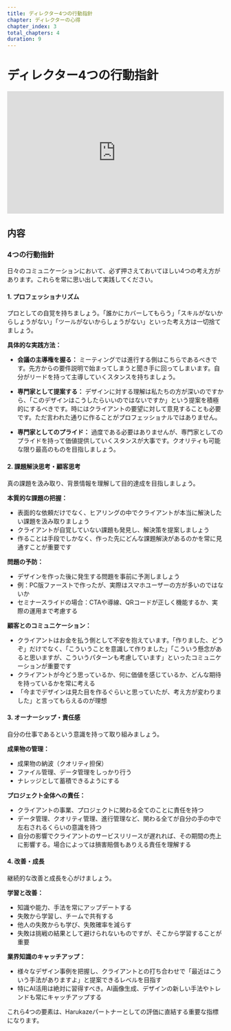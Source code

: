 ```yaml
---
title: ディレクター4つの行動指針
chapter: ディレクターの心得
chapter_index: 3
total_chapters: 4
duration: 9
---
```


# ディレクター4つの行動指針

<div style="position: relative; padding-bottom: 56.25%; height: 0;"><iframe src="https://www.loom.com/embed/4812cd67d18c4e2dafdba4605ce6e89c" frameborder="0" webkitallowfullscreen mozallowfullscreen allowfullscreen style="position: absolute; top: 0; left: 0; width: 100%; height: 100%;"></iframe></div>

## 内容

### 4つの行動指針

日々のコミュニケーションにおいて、必ず押さえておいてほしい4つの考え方があります。これらを常に思い出して実践してください。

#### 1. プロフェッショナリズム

プロとしての自覚を持ちましょう。「誰かにカバーしてもらう」「スキルがないからしょうがない」「ツールがないからしょうがない」といった考え方は一切捨てましょう。

**具体的な実践方法：**

- **会議の主導権を握る：** ミーティングでは進行する側はこちらであるべきです。先方からの要件説明で始まってしまうと聞き手に回ってしまいます。自分がリードを持って主導していくスタンスを持ちましょう。

- **専門家として提案する：** デザインに対する理解は私たちの方が深いのですから、「このデザインはこうしたらいいのではないですか」という提案を積極的にするべきです。時にはクライアントの要望に対して意見することも必要です。ただ言われた通りに作ることがプロフェッショナルではありません。

- **専門家としてのプライド：** 過度である必要はありませんが、専門家としてのプライドを持って価値提供していくスタンスが大事です。クオリティも可能な限り最高のものを目指しましょう。

#### 2. 課題解決思考・顧客思考

真の課題を汲み取り、背景情報を理解して目的達成を目指しましょう。

**本質的な課題の把握：**

- 表面的な依頼だけでなく、ヒアリングの中でクライアントが本当に解決したい課題を汲み取りましょう
- クライアントが自覚していない課題も発見し、解決策を提案しましょう
- 作ることは手段でしかなく、作った先にどんな課題解決があるのかを常に見通すことが重要です

**問題の予防：**

- デザインを作った後に発生する問題を事前に予測しましょう
- 例：PC版ファーストで作ったが、実際はスマホユーザーの方が多いのではないか
- セミナースライドの場合：CTAや導線、QRコードが正しく機能するか、実際の運用まで考慮する

**顧客とのコミュニケーション：**

- クライアントはお金を払う側として不安を抱えています。「作りました、どうぞ」だけでなく、「こういうことを意識して作りました」「こういう懸念があると思いますが、こういうパターンも考慮しています」といったコミュニケーションが重要です
- クライアントが今どう思っているか、何に価値を感じているか、どんな期待を持っているかを常に考える
- 「今までデザインは見た目を作るぐらいと思っていたが、考え方が変わりました」と言ってもらえるのが理想

#### 3. オーナーシップ・責任感

自分の仕事であるという意識を持って取り組みましょう。

**成果物の管理：**

- 成果物の納波（クオリティ担保）
- ファイル管理、データ管理をしっかり行う
- ナレッジとして蓄積できるようにする

**プロジェクト全体への責任：**

- クライアントの事業、プロジェクトに関わる全てのことに責任を持つ
- データ管理、クオリティ管理、進行管理など、関わる全てが自分の手の中で左右されるくらいの意識を持つ
- 自分の影響でクライアントのサービスリリースが遅れれば、その期間の売上に影響する。場合によっては損害賠償もありえる責任を理解する

#### 4. 改善・成長

継続的な改善と成長を心がけましょう。

**学習と改善：**

- 知識や能力、手法を常にアップデートする
- 失敗から学習し、チームで共有する
- 他人の失敗からも学び、失敗確率を減らす
- 失敗は挑戦の結果として避けられないものですが、そこから学習することが重要

**業界知識のキャッチアップ：**

- 様々なデザイン事例を把握し、クライアントとの打ち合わせで「最近はこういう手法がありますよ」と提案できるレベルを目指す
- 特にAI活用は絶対に習得すべき。AI画像生成、デザインの新しい手法やトレンドも常にキャッチアップする

これら4つの要素は、Harukazeパートナーとしての評価に直結する重要な指標になります。